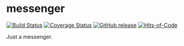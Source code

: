 # messenger

[![Build Status](https://travis-ci.com/ivanjermakov/messenger.svg?branch=master)](https://travis-ci.com/ivanjermakov/messenger)
[![Coverage Status](https://coveralls.io/repos/github/ivanjermakov/messenger/badge.svg?branch=master)](https://coveralls.io/github/ivanjermakov/messenger?branch=master)
[![GitHub release](https://img.shields.io/github/release/ivanjermakov/messenger.svg)](https://github.com/ivanjermakov/messenger/releases)
[![Hits-of-Code](https://hitsofcode.com/github/ivanjermakov/messenger)](https://hitsofcode.com/view/github/ivanjermakov/messenger)

Just a messenger.
